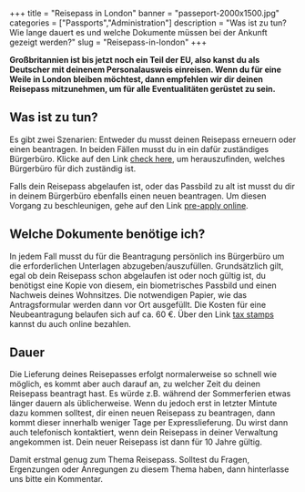 ﻿+++
title = "Reisepass in London"
banner = "passeport-2000x1500.jpg"
categories = ["Passports","Administration"]
description = "Was ist zu tun? Wie lange dauert es und welche Dokumente müssen bei der Ankunft gezeigt werden?"
slug = "Reisepass-in-london"
+++

**Großbritannien ist bis jetzt noch ein Teil der EU, also kanst du als Deutscher mit deinenem Personalausweis einreisen. Wenn du für eine Weile in London bleiben möchtest, dann empfehlen wir dir deinen Reisepass mitzunehmen, um für alle Eventualitäten gerüstet zu sein.** 

## Was ist zu tun?

Es gibt zwei Szenarien: Entweder du musst deinen Reisepass erneuern oder einen beantragen. In beiden Fällen musst du in ein dafür zuständiges Bürgerbüro. Klicke auf den Link <a href="https://passeport.ants.gouv.fr/Services-associes/Ou-faire-une-demande-de-passeport-CNI">check here</a>, um herauszufinden, welches Bürgerbüro für dich zuständig ist.

Falls dein Reisepass abgelaufen ist, oder das Passbild zu alt ist musst du dir in deinem Bürgerbüro ebenfalls einen neuen beantragen. Um diesen Vorgang zu beschleunigen, gehe auf den Link <a href="https://passeport.ants.gouv.fr/Vos-demarches/Realiser-une-pre-demande-de-passeport">pre-apply online</a>. 

## Welche Dokumente benötige ich?

In jedem Fall musst du für die Beantragung persönlich ins Bürgerbüro um die erforderlichen Unterlagen abzugeben/auszufüllen. Grundsätzlich gilt, egal ob dein Reisepass schon abgelaufen ist oder noch gültig ist, du benötigst eine Kopie von diesem, ein biometrisches Passbild und einen Nachweis deines Wohnsitzes. Die notwendigen Papier, wie das Antragsformular werden dann vor Ort ausgefüllt. Die Kosten für eine Neubeantragung belaufen sich auf ca. 60 €. Über den Link <a href="https://timbres.impots.gouv.fr/index.jsp">tax stamps</a> kannst du auch online bezahlen. 

## Dauer

Die Lieferung deines Reisepasses erfolgt normalerweise so schnell wie möglich, es kommt aber auch darauf an, zu welcher Zeit du deinen Reisepass beantragt hast. Es würde z.B. während der Sommerferien etwas länger dauern als üblicherweise. Wenn du jedoch erst in letzter Mintute dazu kommen solltest, dir einen neuen Reisepass zu beantragen, dann kommt dieser innerhalb weniger Tage per Expresslieferung. Du wirst dann auch telefonisch kontaktiert, wenn dein Reisepass in deiner Verwaltung angekommen ist. Dein neuer Reisepass ist dann für 10 Jahre gültig.

Damit erstmal genug zum Thema Reisepass. Solltest du Fragen, Ergenzungen oder Anregungen zu diesem Thema haben, dann hinterlasse uns bitte ein Kommentar.
